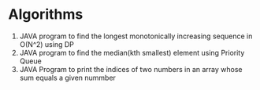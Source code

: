 # Algorithms

<ol>
<li>JAVA program to find the longest monotonically increasing sequence in O(N^2) using DP</li>
<li>JAVA program to find the median(kth smallest) element using Priority Queue </li>
<li>JAVA Program to print the indices of  two numbers in an array whose sum equals a given nummber</li>
</ol>
